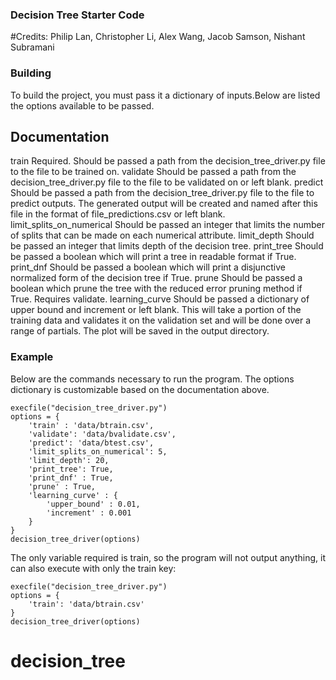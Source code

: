 ### Decision Tree Starter Code
#Credits: Philip Lan, Christopher Li, Alex Wang, Jacob Samson, Nishant Subramani

### Building

To build the project, you must pass it a dictionary of inputs.Below are listed the options available to be passed.

## Documentation
train
	Required. Should be passed a path from the decision_tree_driver.py file to the file to be trained on.
validate
	Should be passed a path from the decision_tree_driver.py file to the file to be validated on or left blank.
predict
	Should be passed a path from the decision_tree_driver.py file to the file to predict outputs. The generated output will be created and named after this file in the format of file_predictions.csv or left blank.
limit_splits_on_numerical
	Should be passed an integer that limits the number of splits that can be made on each numerical attribute.
limit_depth
	Should be passed an integer that limits depth of the decision tree.
print_tree
	Should be passed a boolean which will print a tree in readable format if True.
print_dnf
	Should be passed a boolean which will print a disjunctive normalized form of the decision tree if True.
prune
	Should be passed a boolean which prune the tree with the reduced error pruning method if True. Requires validate.
learning_curve
	Should be passed a dictionary of upper bound and increment or left blank. This will take a portion of the training data and validates it on the validation set and will be done over a range of partials. The plot will be saved in the output directory.


### Example

Below are the commands necessary to run the program. The options dictionary is customizable based on the documentation above.

	execfile("decision_tree_driver.py")
	options = {
	    'train' : 'data/btrain.csv',
	    'validate': 'data/bvalidate.csv',
	    'predict': 'data/btest.csv',
	    'limit_splits_on_numerical': 5,
	    'limit_depth': 20,
	    'print_tree': True,
	    'print_dnf' : True,
	    'prune' : True,
	    'learning_curve' : {
	    	'upper_bound' : 0.01,
	    	'increment' : 0.001
		}
	}
	decision_tree_driver(options)

The only variable required is train, so the program will not output anything, it can also execute with only the train key:

	execfile("decision_tree_driver.py")
	options = {
		'train': 'data/btrain.csv'
	}
	decision_tree_driver(options)

# decision_tree
